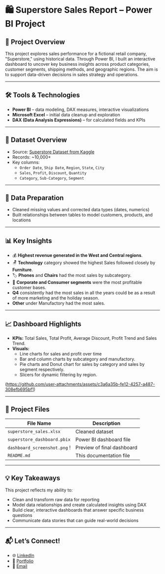 # 🛍️ Superstore Sales Report – Power BI Project

## 📌 Project Overview

This project explores sales performance for a fictional retail company, "Superstore," using historical data. Through Power BI, I built an interactive dashboard to uncover key business insights across product categories, customer segments, shipping methods, and geographic regions. The aim is to support data-driven decisions in sales strategy and operations.

---

## 🛠 Tools & Technologies

- **Power BI** – data modeling, DAX measures, interactive visualizations
- **Microsoft Excel** – initial data cleanup and exploration
- **DAX (Data Analysis Expressions)** – for calculated fields and KPIs

---

## 📁 Dataset Overview

- Source: [Superstore Dataset from Kaggle](https://www.kaggle.com/datasets/vivek468/superstore-dataset-final)
- Records: ~10,000+
- Key columns:  
  - `Order Date`, `Ship Date`, `Region`, `State`, `City`  
  - `Sales`, `Profit`, `Discount`, `Quantity`  
  - `Category`, `Sub-Category`, `Segment`

---

## 🧹 Data Preparation

- Cleaned missing values and corrected data types (dates, numerics)
- Built relationships between tables to model customers, products, and locations

---

## 📊 Key Insights

- 💰 **Highest revenue generated in the West and Central regions**.
- 🪑 **Technology** category showed the highest Sales followed closely by **Furniture**.
- 🏷️ **Phones** and **Chairs** had the most sales by subcategory.
- 👥 **Corporate and Consumer segments** were the most profitable customer bases.
- **Q4** consistently had the most sales in all the years could be as a result of more marketing and the holiday season.
- **Other** under Manufactory had the most sales.

---

## 📈 Dashboard Highlights

- **KPIs:** Total Sales, Total Profit, Average Discount, Profit Trend and Sales Trend.
- **Visuals:** 
  - Line charts for sales and profit over time  
  - Bar and column charts by subcategory and manufactory.  
  - Pie charts and Donut chart for sales by category and sales by segment respectively.
  - Slicers for dynamic filtering by region.

(https://github.com/user-attachments/assets/c3a6a35b-fe12-4257-a487-308efb695bf1)


---

## 📁 Project Files

| File Name                   | Description                              |
|----------------------------|------------------------------------------|
| `superstore_sales.xlsx`    | Cleaned dataset                          |
| `superstore_dashboard.pbix`| Power BI dashboard file                  |
| `dashboard_screenshot.png` !| Preview of final dashboard |
| `README.md`                | This documentation file                  |

---

## 💡 Key Takeaways

This project reflects my ability to:
- Clean and transform raw data for reporting
- Model data relationships and create calculated insights using DAX
- Build clear, interactive dashboards that answer specific business questions
- Communicate data stories that can guide real-world decisions

---

## 📬 Let’s Connect!

- 🌐 [LinkedIn](www.linkedin.com/in/emwindosa-osarenmwinda-52428a14a)
- 💼 [Portfolio](https://yourportfolio.com)
- 📧 [Email](osarenmwindame@gmail.com)

